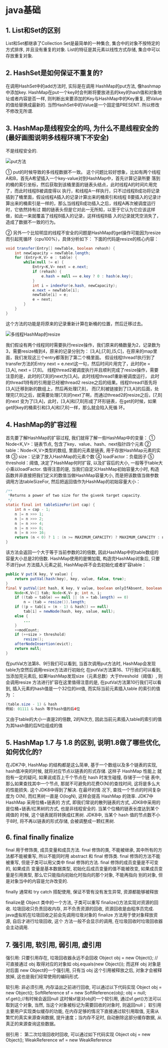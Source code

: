 # java基础
## 1. List和Set的区别

List和Set都继承了Collection
Set是最简单的一种集合, 集合中的对象不按特定的方式排序, 并且没有重复的对象.
List的特征是其元素以线性方式存储, 集合中可以存放重复对象.

## 2. HashSet是如何保证不重复的?

在调用HashSet中的add方法时, 实际是在调用 HashMap的put方法, 像hashmap中添加key.
HashMap在put一个key时会判断将要放进去的key的hash值和对象地址或者内容是否一样,
则判断出来要添加的Key与HashMap中的Key重复, 把Value的值给替换成最新的.
当然HashSet中的Value是一个固定值PRESENT. 所以修改不修改无所谓.

## 3. HashMap是线程安全的吗, 为什么不是线程安全的(最好画图说明多线程环境下不安全)

不是线程安全的.

![put方法](put.png)

① put的时候导致的多线程数据不一致。
这个问题比较好想象，比如有两个线程A和B，首先A希望插入一个key-value对到HashMap中，首先计算记录所要
落到的桶的索引坐标，然后获取到该桶里面的链表头结点，此时线程A的时间片用完了，而此时线程B被调度得以
执行，和线程A一样执行，只不过线程B成功将记录插到了桶里面，假设线程A插入的记录计算出来的桶索引和线程
B要插入的记录计算出来的桶索引是一样的，那么当线程B成功插入之后，线程A再次被调度运行时，它依然持有过
期的链表头但是它对此一无所知，以至于它认为它应该这样做，如此一来就覆盖了线程B插入的记录，这样线程B插
入的记录就凭空消失了，造成了数据不一致的行为。

② 另外一个比较明显的线程不安全的问题是HashMap的get操作可能因为resize而引起死循环（cpu100%），具体分析如下：
下面的代码是resize的核心内容：

```java
void transfer(Entry[] newTable, boolean rehash) {
    int newCapacity = newTable.length;
    for (Entry<K,V> e : table) {
        while(null != e) {
            Entry<K,V> next = e.next;
            if (rehash) {
                e.hash = null == e.key ? 0 : hash(e.key);
            }
            int i = indexFor(e.hash, newCapacity);
            e.next = newTable[i];
            newTable[i] = e;
            e = next;
        }
    }
}
```
这个方法的功能是将原来的记录重新计算在新桶的位置，然后迁移过去。

![多线程HashMap的resize](resize.png)

我们假设有两个线程同时需要执行resize操作，我们原来的桶数量为2，记录数为3，需要resize桶到4，原来的记录分别为：
[3,A],[7,B],[5,C]，在原来的map里面，我们发现这三个entry都落到了第二个桶里面。
假设线程thread1执行到了transfer方法的Entry next = e.next这一句，然后时间片用完了，此时的e = [3,A], next = [7,B]。
线程thread2被调度执行并且顺利完成了resize操作，需要注意的是，此时的[7,B]的next为[3,A]。此时线程thread1重新被调度运行，
此时的thread1持有的引用是已经被thread2 resize之后的结果。线程thread1首先将[3,A]迁移到新的数组上，然后再处理[7,B]，
而[7,B]被链接到了[3,A]的后面，处理完[7,B]之后，就需要处理[7,B]的next了啊，而通过thread2的resize之后，[7,B]的next
变为了[3,A]，此时，[3,A]和[7,B]形成了环形链表，在get的时候，如果get的key的桶索引和[3,A]和[7,B]一样，那么就会陷入死循
环。

## 4. HashMap的扩容过程

首先要了解HashMap的扩容过程, 我们就得了解一些HashMap中的变量：
① Node<K,V>：链表节点, 包含了key、value、hash、next指针四个元素
② table：Node<K,V>类型的数组, 里面的元素是链表, 用于存放HashMap元素的实体
③ size：记录了放入HashMap的元素个数
④ loadFactor：负载因子
⑤ threshold：阈值, 决定了HashMap何时扩容, 以及扩容后的大小, 一般等于table大小乘以loadFactor.
值得注意的是, 当我们自定义HashMap初始容量大小时, 构造函数并非直接把我们定义的数值当做HashMap容量大小,
而是把该数值当做参数调用方法tableSizeFor, 然后把返回值作为HashMap的初始容量大小：
```java
/**
 *Returns a power of two size for the givenk target capacity.
 */
static final int tableSizeFor(int cap) {
    int n = cap - 1;
    n |= n >>> 1;
    n |= n >>> 2;
    n |= n >>> 4;
    n |= n >>> 8;
    n |= n >>> 16;
    return (n < 0) ? 1 : (n >= MAXIMUM_CAPACITY) ? MAXIMUM_CAPACITY : n + 1;
}
```
该方法会返回一个大于等于当前参数的2的倍数, 因此HashMap中的table数组的容量大小总是2的倍数.
HashMap使用的是懒加载, 构造完HashMap对象后, 只要不进行put 方法插入元素之前, HashMap并不会去初始化或者扩容table：
```java
public V put(K key, V value) {
    return putVal(hash(key), key, value, false, true);
}
final V putVal(int hash, K key, V value, boolean onlyIfAbsent, boolean evict) {
    Node<K,V>[] tab; Node<K,V> p; int n, i;
    if ((tab = table) == null || (n = tab.length) == 0)
        n = (tab = resize()).length;
    if ((p = tab[i = (n - 1) & hash]) == null)
        tab[i] = newNode(hash, key, value, null);
    else {
        ...
    }
    ++modCount;
    if (++size > threshold)
        resize();
    afterNodeInsertion(evict);
    return null;
}
```
在putVal方法第8、9行我们可以看到, 当首次调用put方法时, HashMap会发现table为空然后调用resize方法进行初始化
在putVal方法第16、17行我们可以看到, 当添加完元素后, 如果HashMap发现size（元素总数）大于threshold（阈值）, 则会调用resize
方法进行扩容在这里值得注意的是, 在putVal方法第10行我们可以看到, 插入元素的hash值是一个32位的int值, 而实际当前元素插入table
的索引的值为 ：
```java
(table.size - 1) & hash
例如: 01111 & hash 等于hash值的后4位
```
又由于table的大小一直是2的倍数, 2的N次方, 因此当前元素插入table的索引的值为其hash值的后N位组成的值

## 5. HashMap 1.7 与 1.8 的区别, 说明1.8做了哪些优化, 如何优化的?

在JDK7中, HashMap 的结构都是这么简单, 基于一个数组以及多个链表的实现,
hash值冲突的时候, 就将对应节点以链表的形式存储. 这样子 HashMap 性能上
就抱有一定的疑问, 如果说成百上千个节点在 hash 时发生碰撞, 存储于一个链
表中, 那么如果查找其中一个节点, 那就不可避免的花费O(N)的查找时间, 这将是多么大的性能损失. 这个JDK8中得到了解决. 在最坏的情
况下, 查找一个节点的时间复杂度为 O(N), 而红黑树一直是 O(logN), 这样会提高 HashMap 的效率. JDK7中 HashMap 采用位桶+链表的
方式, 即我们常说的散列链表的方式, JDK8中采用的是位桶+链表/红黑树的方式, 也是非线程安全的. 当某个位桶的链表长度达到某个阈值的
时候, 这个链表就将转换成红黑树.
JDK8中, 当某个 hash 值的节点数不小于8时, 将不再以链表的形式存储, 会被调整成一颗红黑树.

## 6. final finally finalize

final 用于修饰类, 成员变量和成员方法. final 修饰的类, 不能被继承, 其中所有的方法都不能被重写, 所以不能同时用 abstract 和 
final 修饰类. final 修饰的方法不能被重写, 但是子类可以用父类中 final 修饰的方法. final 修饰的成员变量是不可变的, 如果成员
变量是基本数据类型, 初始化后成员变量的值不能被改变, 如果成员变量是引用类型, 那么它只能指向初始化时指向的那个对象, 不能再指向
别的对象, 但是对象当中的内容是允许改变的.

finally 通常和 try catch 搭配使用, 保证不管有没有发生异常, 资源都能够被释放

finalize是 Object 类中的一个方法, 子类可以重写 finalize()方法实现对资源的回收. 垃圾回收只负责回收内存, 并不负责资源的回收, 
资源回收是由程序员完成. java虚拟机在垃圾回收之前会先调用垃圾对象的 finalize 方法用于使对象释放资源, 自后才进行垃圾回收, 这个
方法一般不会显示的调用, 在垃圾回收时垃圾回收器会主动调用.

## 7. 强引用, 软引用, 弱引用, 虚引用

强引用: 只要引用存在, 垃圾回收器永远不会回收
Object obj = new Object(); // 可直接通过 obj 取得对应的对象如 obj.equals(new Object());
而这样 obj 对象是对后面 new Object的一个强引用, 只有当 obj 这个引用被释放之后, 对象才会被释放掉, 这也是我们经常使用的编码形式.

软引用: 非必须引用, 内存溢出之前进行回收, 可以通过以下代码实现
Object obj = new Object();
SoftReference<Object> sf = new SoftReference<Object>(obj);
obj = null;
sf.get();//有时候会返回null
这时候sf是对obj的一个软引用, 通过sf.get()方法可以取到这个对象, 当然, 当这个对象被标记为需要回收的对象时, 则返回null；
软引用主要用户实现类似缓存的功能, 在内存足够的情况下直接通过软引用取值, 无需从繁忙的真实来源查询数据, 提升速度；当内存不足时, 
自动删除这部分缓存数据, 从真正的来源查询这些数据。

弱引用：
第二次垃圾回收时回收, 可以通过如下代码实现
Object obj = new Object();
WeakReference<Object> wf = new WeakReference<Object>(obj);
obj = null;
wf.get();//有时候会返回null
wf.isEnQueued();//返回是否被垃圾回收器标记为即将回收的垃圾
弱引用是在第二次垃圾回收时回收, 短时间内通过弱引用取对应的数据, 可以取到, 当执行过第二次垃圾回收时, 将返回null。
弱引用主要用于监控对象是否已经被垃圾回收器标记为即将回收的垃圾, 可以通过弱引用的isEnQueued方法返回对象是否被垃圾回收器标记。

虚引用：
垃圾回收时回收, 无法通过引用取到对象值, 可以通过如下代码实现
```java
Object obj = new Object();
PhantomReference<Object> pf = new PhantomReference<Object>(obj);
obj=null;
pf.get();//永远返回null
pf.isEnQueued();//返回是否从内存中已经删除
```
虚引用是每次垃圾回收的时候都会被回收, 通过虚引用的get方法永远获取到的数据为null, 因此也被成为幽灵引用。
虚引用主要用于检测对象是否已经从内存中删除。

## 8. java反射



## 9. Arrays.sort的实现原理和Collection实现原理

Arrays.sort
数组长度 N < 47 时, 使用插入排序算法
数组长度 47 < N < 286 时, 使用双轴快速排序算法
数组长度 N >= 286 时,连续性好用归并排序, 连续性不好用双轴快速排序算法




Collections.sort
先判断useLegacyMergeSort是否为true, 如果为true就会使用传统归并排序, 如果不为true就会使用叫Timsort算法
Timsort的核心过程
Timsort算法为了减少对升序部分的回溯和对降序部分的性能倒退, 将输入按其升序和降序特点进行了分区。排序的输入的单位不是一个个单独的数字，
而是一个个的块-分区。其中每一个分区叫一个run。针对这些 run 序列，每次拿一个 run 出来按规则进行合并。每次合并会将两个 run合并成一个
run。合并的结果保存到栈中。合并直到消耗掉所有的 run，这时将栈上剩余的 run合并到只剩一个 run 为止。这时这个仅剩的 run 便是排好序的结果。
综上述过程，Timsort算法的过程包括
（0）如何数组长度小于某个值, 直接用二分插入排序算法.
（1）找到各个run, 并入栈.
（2）按规则合并run.



## 10. LinkedHashMap的应用



## 11. cloneable接口实现原理



## 12. 异常分类以及处理机制



## 13. wait和sleep的区别

#### sleep()
sleep()使当前线程进入停滞状态（阻塞当前线程）, 让出CUP的使用、目的是不让当前线程独自霸占该进程所获的CPU资源,
以留一定时间给其他线程执行的机会;
sleep()是Thread类的Static(静态)的方法；因此他不能改变对象的锁状态, 所以当在一个Synchronized块中调用Sleep()方法时,
线程虽然休眠了, 但是对象的锁并木有被释放, 其他线程无法访问这个对象（即使睡着也持有对象锁）。
在sleep()休眠时间期满后, 该线程不一定会立即执行, 这是因为其它线程可能正在运行而且没有被调度为放弃执行, 除非此线程
具有更高的优先级。
#### wait()
wait()方法是Object类里的方法；当一个线程执行到wait()方法时，它就进入到一个和该对象相关的等待池中，同时失去（释放）
了对象的机锁（暂时失去机锁，wait(long timeout)超时时间到后还需要返还对象锁）；其他线程可以访问；
wait()使用notify或者notifyAlll或者指定睡眠时间来唤醒当前等待机锁k池中的线程。
wiat()必须放在synchronized block中，否则会在program runtime时扔出"java.lang.IllegalMonitorStateException"异常。

所以sleep()和wait()方法的最大区别是：
　　　　sleep()睡眠时，保持对象锁，仍然占有该锁；
　　　　而wait()睡眠时，释放对象锁。

## 14. 数组在内存中如何分配

Java中数组存储两类事物: 基本数据类型或者引用(对象指针).
当一个对象通过new 创建, 那么将在堆内存中分配一段空间, 并返回其引用(指针).
对于数组也是同样的方式.
Java中的数组,也是对象(继承Object),因此数组所在的区域和对象是一样的.

```java
class A {
    int x;
    int y;
}
public void m1() {
    int i = 0;
    m2();
}
public void m2() {
    A a = new A();
}
```

上面的代码片段中,让我们执行 m1()方法看看发生了什么:
    ① 当 m1 被调用时,一个新的栈帧(Frame-1)被压入JVM栈中,当然,相关的局部变量也在 Frame-1中创建, 比如 i;
    ② 然后 m1调用m2,,又有一个新的栈帧(Frame-2)被压入到JVM栈中;
    ③ m2方法在堆内存中创建了A类的一个对象,此对象的引用保存在 Frame-2的局部变量 a 中. 此时,堆内存和栈内存
    看起来如下所示:
    ![内存图示](stack.png)

# java并发
## 1. synchronized的实现原理以及锁优化
synchronized关键字是最基本的互斥同步手段, 经过编译后, 会在同步块前后分别形成monitorenter 和 monitorexit两个字节码指令, 这两个字节码都需要一个reference类型参数来指明要锁定和解锁的对象, 如果java程序中明确指明了对象参数, 那就是这个对象的reference, 如果没有明确指定, 那就根据synchronized修饰的是实例方法还是类方法, 去取对应的对象实例或class对象来作为锁对象.
在执行monitorenter指令时, 首先要尝试获取对象的锁. 如果这个对象没被锁定, 或者当前线程已经拥有了对象的锁, 把锁的计数器加1, 相应的, 在执行monitorexit指令时会将锁计数器减1, 当计数器为0 时, 锁就被释放. 如果获取对象锁失败, 那当前线程就要阻塞等待, 直到对象锁被另一个线程释放为止.
### 锁优化
适应性自旋 Adaptive Spinning:
线程挂起和恢复都需要转入内核态中完成, 性能消耗大, 对于那些锁定状态持续时间很短的共享数据, 不值得. 我们可以让请求锁的线程"稍等一下", 但不放弃处理器的执行时间, 看看持有锁的线程是否很快就会释放锁. 为了让线程等待, 只需让线程执行一个忙循环(自旋), 这就是所谓的自旋锁.
但自旋要有限度, 默认自旋10次, 可以通过-XX:PreBlockSpin更改, 而自适应的自旋锁意味着自旋的时间不再固定, 而是由前一次在同一个锁上的自旋时间和锁的拥有者的状态决定
锁消除 Lock Elimination
锁粗化 Lock Coarsening
轻量级锁 Lightweight Locking
偏向锁 Biased Locking

## 2. volatile的实现原理是



## 3. java信号灯



## 4. synchronized在静态方法和普通方法的区别



## 5. 怎么实现所有线程在等待某个时间的发生才会去执行?



## 6. CAS? CAS有什么缺陷? 如何解决?

Compare and Swap. 比较并交换
CAS存在一个逻辑漏洞: 如果一个变量V初次读取的时候是A值, 并且在准备赋值的时候检查到它仍然为A值, 那我们就能说它的值
没有被其他线程改变过了吗? 如果在这段期间它的值曾经被改成了B, 后来又被改回A, 那CAS操作就会误认为它从来没有被改变过.
这个漏洞被称为CAS操作的"ABA"的问题.
java.util.concurrent包为了解决这个问题, 提供了一个带有标记的原子引用类 "AtomicStampedReference", 它可以通过控制
变量值的版本来保证CAS的正确性. 或者使用 传统的互斥同步.

## 7. synchronized和lock有什么区别?



## 8. HashTable是怎么加锁的?



## 9. HashMap的并发问题?



## 10. ConcurrentHashMap介绍? 1.8中为什么要用红黑树?

红黑树:
降低查找同hash值的对象时的时间复杂度, 链表 => 链表/红黑树.
O(N) -> O(lgN)

## 11. AQS



## 12. 如何检测死锁? 怎么预防死锁?



## 13. java内存模型



## 14. 如何保证多线程下i++结果正确



## 15. 线程池的种类, 区别和使用场景



## 16. 分析线程池的实现原理和线程的调度过程?



## 17. 线程池如何调优, 最大数目如何确认?
创建线程及后续的销毁过程的代价是非常昂贵的, 因为jvm和操作系统都需要分配资源.
如果手动创建线程, 如果不进行适当管理, 很可能引发灾难性后果.每个线程都需要一定的栈内存空间. 在最近
的64位jvm中, 默认的栈大小是1024KB, 持续的创建线程会占用大量的线程栈空间, 每个线程代码执行过程中创
建对象, 还可能在堆上创建对象, 这样的情况恶化下去, 将会超出堆内存, 并产生大量的垃圾回收操作, 最终引
发 内存溢出(OutOfMemoryErrors)线程栈大小引发的内存问题, 可以通过-Xss开关来调整栈大小, 缩小线程栈
大小后, 可以减少每个线程的开销, 但是可能会引发栈溢出(StackOverFlowErrors). 对于一般的应用程序而
言, 默认的1024KB过于富裕, 调小为256KB或者512KB可能更为合适. java允许的最小值是160KB. 为了避免持
续创建新线程, 可以通过使用简单的线程池来限定线程池的上限. 线程池会管理所有的线程, 如果线程数还没有
达到上限, 线程池会创建线程到上限, 且尽可能复用空闲的线程.

### 设置最大线程数
对于给定硬件上的给定负载，最大线程数设置为多少最好呢？这个问题回答起来并不简单：它取决于负载特
性以及底层硬件。特别是，最优线程数还与每个任务阻塞的频率有关。

假设JVM有4个CPU可用，很明显最大线程数至少要设置为4。的确，除了处理这些任务，JVM还有些线程要做
其他的事，但是它们几乎从来不会占用一个完整的CPU，至于这个数值是否要大于4，则需要进行大量充分的测试。

有以下两点需要注意：

一旦服务器成为瓶颈，向服务器增加负载时非常有害的；

对于CPU密集型或IO密集型的机器增加线程数实际会降低整体的吞吐量；

### 设置最小线程数
一旦确定了线程池的最大线程数，就该确定所需的最小线程数了。大部分情况下，开发者会直截了当的将他们
设置成同一个值。

将最小线程数设置为其他某个值（比如1），出发点是为了防止系统创建太多线程，以节省系统资源。指定一个最
小线程数的负面影响相当小。如果第一次就有很多任务要执行，会有负面影响：这是线程池需要创建一个新线程。
创建线程对性能不利，这也是为什么起初需要线程池的原因。

一般而言，对于线程数为最小值的线程池，一个新线程一旦创建出来，至少应该保留几分钟，以处理任何负载飙升。
空闲时间应该以分钟计，而且至少在10分钟到30分钟之间，这样可以防止频繁创建线程。

### 线程池任务大小
等待线程池来执行的任务会被保存到某个队列或列表中；当池中有线程可以执行任务时，就从队列中拉出一个。这
会导致不均衡：队列中任务的数量可能变得非常大。如果队列太大，其中的任务就必须等待很长时间，直到前面的
任务执行完毕。

对于任务队列，线程池通常会限制其大小。但是这个值应该如何调优，并没有一个通用的规则。若要确定哪个值能
带来我们需要的性能，测量我们的真实应用是唯一的途径。不管是哪种情况，如果达到了队列限制，再添加任务就
会失败。ThreadPoolExecutor有一个rejectedExecution方法，用于处理这种情况，默认会抛出RejectedExecutionExecption。
应用服务器会向用户返回某个错误：或者是HTTP状态码500，或者是Web服务器捕获异常错误，并向用户给出合理的解释
消息—其中后者是最理想的。

### 设置ThreadPoolExecutor的大小
线程池的一般行为是这样的：创建时准备最小数目的线程，如果来了一个任务，而此时所有的线程都在忙碌，则启动
一个新线程（一直到达到最大线程数），任务就会立即执行。否则，任务被加入到等待队列，如果队列中已经无法加
入新任务，则拒接之。

根据所选任务队列的类型，ThreadPoolExecutor会决定何时会启动一个新线程。有以下三种可能：

#### SynchronousQueue
如果ThreadPoolExecutor搭配的是SynchronousQueue，则线程池的行为和我们预期的一样，它会考虑线程数：如果所
有的线程都在忙碌，而且池中的线程数尚未达到最大，则会为新任务启动一个新线程。然而这个队列没办法保存等待
的任务：如果来了一个任务，创建的线程数已经达到最大值，而且所有的线程都在忙碌，则新的任务都会被拒绝，所
以如果是管理少量的任务，这是个不错的选择，对于其他的情况就不适合了。

#### 无界队列
如果ThreadPoolExecutor搭配的是无界队列，如LinkedBlockingQueue，则不会拒绝任何任务（因为队列大小没有限制）。
这种情况下，ThreadPoolExecutor最多仅会按照最小线程数创建线程，也就是说最大线程池大小被忽略了。如果最大线
程数和最小线程数相同，则这种选择和配置了固定线程数的传统线程池运行机制最为接近。

#### 有界队列
搭配了有界队列，如ArrayBlockingQueue的ThreadPoolExecutor会采用一个非常负责的算法。比如假定线程池的最小线
程数为4，最大为8所用的ArrayBlockingQueue最大为10。随着任务到达并被放到队列中，线程池中最多运行4个线程
（即最小线程数）。即使队列完全填满，也就是说有10个处于等待状态的任务，ThreadPoolExecutor也只会利用4个线程。

如果队列已满，而又有新任务进来，此时才会启动一个新线程，这里不会因为队列已满而拒接该任务，相反会启动一个
新线程。新线程会运行队列中的第一个任务，为新来的任务腾出空间。

这个算法背后的理念是：该池大部分时间仅使用核心线程（4个），即使有适量的任务在队列中等待运行。这时线程池
就可以用作节流阀。如果挤压的请求变得非常多，这时该池就会尝试运行更多的线程来清理；这时第二个节流阀—最大
线程数就起作用了。

## 18. ThreadLocal原理, 用的时候需要注意什么?
每一个线程的Thread对象都有一个ThreadLocalMap对象, 这个对象存储了一组以ThreadLocal.ThreadLocalHashCode为键, 以
本地线程变量为值的 K-V 值对, ThreadLocal对象就是当前线程的 ThreadLocalMap的访问入口, 每一个ThreadLocal对象都包含
一个独一无二的threadLocalHashCode值, 使用这个值就可以在线程 K-V 值中找回对应的本地线程变量.

为什么使用弱引用
从表面上看内存泄漏的根源在于使用了弱引用。网上的文章大多着重分析ThreadLocal使用了弱引用会导致内存泄漏，但是另一个问题也同样值得思考：为什么使用弱引用而不是强引用？

我们先来看看官方文档的说法：

To help deal with very large and long-lived usages, the hash table entries use WeakReferences for keys.
为了应对非常大和长时间的用途，哈希表使用弱引用的 key。

下面我们分两种情况讨论：

key 使用强引用：引用的ThreadLocal的对象被回收了，但是ThreadLocalMap还持有ThreadLocal的强引用，如果没有手动删除，ThreadLocal不会被回收，导致Entry内存泄漏。
key 使用弱引用：引用的ThreadLocal的对象被回收了，由于ThreadLocalMap持有ThreadLocal的弱引用，即使没有手动删除，ThreadLocal也会被回收。value在下一次ThreadLocalMap调用set,get，remove的时候会被清除。
比较两种情况，我们可以发现：由于ThreadLocalMap的生命周期跟Thread一样长，如果都没有手动删除对应key，都会导致内存泄漏，但是使用弱引用可以多一层保障：弱引用ThreadLocal不会内存泄漏，对应的value在下一次ThreadLocalMap调用set,get,remove的时候会被清除。

因此，ThreadLocal内存泄漏的根源是：由于ThreadLocalMap的生命周期跟Thread一样长，如果没有手动删除对应key就会导致内存泄漏，而不是因为弱引用。

### 注意事项:
① 初始化时, 使用initValue方法.
② 每一个线程都只是使用ThreadLocal标注变量的副本进行计算, 每一个线程的ThreadLocal变量值都是独立的, 不被其他线程影响.

## 19. CountDownLatch和CyclicBarrier的用法, 以及相互之间的差别?




## 20. LockSupport工具



## 21. Condition接口及其实现原理



## 22. Fork/Join框架的理解



## 23. 分段锁的原理, 锁力度减小的思考




## 24. 八种阻塞队列以及各个阻塞队列的特性
#### ArrayBlockingQueue: 一个由数组结构组成的有界阻塞队列
用数组实现的有界阻塞队列。此队列按照先进先出（FIFO）的原则对元素进行排序。默认情况下不保证访问者公平的访问队列，
所谓公平访问队列是指阻塞的所有生产者线程或消费者线程，当队列可用时，可以按照阻塞的先后顺序访问队列，即先阻塞的
生产者线程，可以先往队列里插入元素，先阻塞的消费者线程，可以先从队列里获取元素。通常情况下为了保证公平性会降低
吞吐量。我们可以使用以下代码创建一个公平的阻塞队列：
ArrayBlockingQueue fairQueue = new  ArrayBlockingQueue(1000,true);

#### LinkedBlockingQueue: 一个由链表结构组成的有界阻塞队列。
基于链表的阻塞队列，同ArrayListBlockingQueue类似，此队列按照先进先出（FIFO）的原则对元素进行排序，其内部也
维持着一个数据缓冲队列（该队列由一个链表构成），当生产者往队列中放入一个数据时，队列会从生产者手中获取数据，
并缓存在队列内部，而生产者立即返回；只有当队列缓冲区达到最大值缓存容量时（LinkedBlockingQueue可以通过构造函
数指定该值），才会阻塞生产者队列，直到消费者从队列中消费掉一份数据，生产者线程会被唤醒，反之对于消费者这端的
处理也基于同样的原理。而LinkedBlockingQueue之所以能够高效的处理并发数据，还因为其对于生产者端和消费者端分别
采用了独立的锁来控制数据同步，这也意味着在高并发的情况下生产者和消费者可以并行地操作队列中的数据，以此来提高
整个队列的并发性能。 
作为开发者，我们需要注意的是，如果构造一个LinkedBlockingQueue对象，而没有指定其容量大小，LinkedBlockingQueue
会默认一个类似无限大小的容量（Integer.MAX_VALUE），这样的话，如果生产者的速度一旦大于消费者的速度，也许还没有
等到队列满阻塞产生，系统内存就有可能已被消耗殆尽了。 
ArrayBlockingQueue和LinkedBlockingQueue是两个最普通也是最常用的阻塞队列，一般情况下，在处理多线程间的生产者
消费者问题，使用这两个类足以。

#### PriorityBlockingQueue: 一个支持优先级排序的无界阻塞队列。
是一个支持优先级的无界队列。默认情况下元素采取自然顺序升序排列。可以自定义实现compareTo()方法来指定元素进行排
序规则，或者初始化PriorityBlockingQueue时，指定构造参数Comparator来对元素进行排序。需要注意的是不能保证同
优先级元素的顺序。

#### DelayQueue: 一个使用优先级队列实现的无界阻塞队列。
是一个支持延时获取元素的无界阻塞队列。队列使用PriorityQueue来实现。队列中的元素必须实现Delayed接口，在创建元
素时可以指定多久才能从队列中获取当前元素。只有在延迟期满时才能从队列中提取元素。我们可以将DelayQueue运用在以
下应用场景：

① 缓存系统的设计：可以用DelayQueue保存缓存元素的有效期，使用一个线程循环查询DelayQueue，一旦能从DelayQueue
中获取元素时，表示缓存有效期到了。
② 定时任务调度：使用DelayQueue保存当天将会执行的任务和执行时间，一旦从DelayQueue中获取到任务就开始执行，比如
TimerQueue就是使用DelayQueue实现的。

#### SynchronousQueue: 一个不存储元素的阻塞队列。
是一个不存储元素的阻塞队列。每一个put操作必须等待一个take操作，否则不能继续添加元素。SynchronousQueue可以看成
是一个传球手，负责把生产者线程处理的数据直接传递给消费者线程。队列本身并不存储任何元素，非常适合于传递性场景,比
如在一个线程中使用的数据，传递给另外一个线程使用，SynchronousQueue的吞吐量高于LinkedBlockingQueue 和 
ArrayBlockingQueue。

#### LinkedTransferQueue: 一个由链表结构组成的无界阻塞队列。
是一个由链表结构组成的无界阻塞TransferQueue队列。相对于其他阻塞队列，LinkedTransferQueue多了tryTransfer和transfer
方法。 
transfer方法。如果当前有消费者正在等待接收元素（消费者使用take()方法或带时间限制的poll()方法时），transfer方法可以
把生产者传入的元素立刻transfer（传输）给消费者。如果没有消费者在等待接收元素，transfer方法会将元素存放在队列的tail
节点，并等到该元素被消费者消费了才返回。transfer方法的关键代码如下：
① Node pred = tryAppend(s, haveData);
② return awaitMatch(s, pred, e, (how == TIMED), nanos);
第一行代码是试图把存放当前元素的s节点作为tail节点。第二行代码是让CPU自旋等待消费者消费元素。因为自旋会消耗CPU，所以
自旋一定的次数后使用Thread.yield()方法来暂停当前正在执行的线程，并执行其他线程。

tryTransfer方法。则是用来试探下生产者传入的元素是否能直接传给消费者。如果没有消费者等待接收元素，则返回false。
和transfer方法的区别是tryTransfer方法无论消费者是否接收，方法立即返回。而transfer方法是必须等到消费者消费了才返回。

对于带有时间限制的tryTransfer(E e, long timeout, TimeUnit unit)方法，则是试图把生产者传入的元素直接传给消费者，
但是如果没有消费者消费该元素则等待指定的时间再返回，如果超时还没消费元素，则返回false，如果在超时时间内消费了元素，
则返回true。

#### LinkedBlockingDeque: 一个由链表结构组成的双向阻塞队列。
是一个由链表结构组成的双向阻塞队列。所谓双向队列指的你可以从队列的两端插入和移出元素。双端队列因为多了一个操作队列的入口，
在多线程同时入队时，也就减少了一半的竞争。相比其他的阻塞队列，LinkedBlockingDeque多了addFirst，addLast，offerFirst，
offerLast，peekFirst，peekLast等方法，以First单词结尾的方法，表示插入，获取（peek）或移除双端队列的第一个元素。
以Last单词结尾的方法，表示插入，获取或移除双端队列的最后一个元素。另外插入方法add等同于addLast，移除方法remove等效
于removeFirst。但是take方法却等同于takeFirst，不知道是不是Jdk的bug，使用时还是用带有First和Last后缀的方法更清楚。
在初始化LinkedBlockingDeque时可以设置容量防止其过渡膨胀。另外双向阻塞队列可以运用在“工作窃取”模式中。

# Spring
## 1. BeanFactory 和 FactoryBean?
#### Bean: Java类实例
每一个Bean对应Spring容器里的一个Java实例. 
定义Bean时通常需要指定两个属性。
① Id：确定该Bean的唯一标识符，容器对Bean管理、访问、以及该Bean的依赖关系，都通过该属性完成。Bean的id属性在Spring
容器中是唯一的。
② Class：指定该Bean的具体实现类。注意这里不能使接口。通常情况下，Spring会直接使用new关键字创建该Bean的实例，因此，
这里必须提供Bean实现类的类名。

#### BeanFactory: 
BeanFactory是Spring IOC最基本的容器，负责生产和管理bean，它为其他具体的IOC容器实现提供了最基本的规范，例如
DefaultListableBeanFactory, XmlBeanFactory, ApplicationContext 等具体的容器都是实现了BeanFactory，
再在其基础之上附加了其他的功能。
下面可以看看BeanFactory提供的基本功能：
```java
public interface BeanFactory {
    String FACTORY_BEAN_PREFIX = "&";
    Object getBean(String name) throws BeansException;
    <T> T getBean(String name, Class<T> requiredType) throws BeansException;
    <T> T getBean(Class<T> requiredType) throws BeansException;
    Object getBean(String name, Object... args) throws BeansException;
    boolean containsBean(String name);
    boolean isSingleton(String name) throws NoSuchBeanDefinitionException;
    boolean isPrototype(String name) throws NoSuchBeanDefinitionException;
    boolean isTypeMatch(String name, Class<?> targetType) throws NoSuchBeanDefinitionException;
    Class<?> getType(String name) throws NoSuchBeanDefinitionException;
    String[] getAliases(String name);
}
```
#### FactoryBean:
FactoryBean是一个接口，当在IOC容器中的Bean实现了FactoryBean接口后，通过getBean(String BeanName)获取到的Bean
对象并不是FactoryBean的实现类对象，而是这个实现类中的getObject()方法返回的对象。要想获取FactoryBean的实现类，
就要getBean(&BeanName)，在BeanName之前加上&。
```java
public interface FactoryBean<T> {
    T getObject() throws Exception;
    Class<?> getObjectType();
    boolean isSingleton();
}
```

#### 区别
通过以上源码和示例来看，基本上能印证以下结论，也就是二者的区别。
① BeanFactory是个Factory，也就是 IOC 容器或对象工厂，所有的Bean都是由BeanFactory( 也就是 IOC 容器 ) 来进行管理。
② FactoryBean是一个能生产或者修饰生成对象的工厂Bean(本质上也是一个bean)，可以在BeanFactory（IOC容器）中被管理，所以
它并不是一个简单的Bean。当使用容器中factory bean的时候，该容器不会返回factory bean本身，而是返回其生成的对象。要
想获取FactoryBean的实现类本身，得在getBean(String BeanName)中的BeanName之前加上&,写成getBean(String &BeanName)。

## 2. Spring IOC 的理解, 其初始化过程?
IOC即依赖控制反转, 利用java反射机制, 将实例的初始化交给spring, 由spring来控制管理实例. 
默认实现是单例模式. 

问: 为什么不使用工厂模式?
答: 如果需求发生变化, 工厂模式需要更改factory类的方法, 而ioc只需要更改类属性, 并且由于ioc利用了java反射机制, 对象
是动态生成的, 我们可以热插拔对象...???

控制反转 IoC(Inversion of Control) 是面对对象编程中的一种设计原则, 用来降低计算机代码之间的耦合度. 又被称作依赖注入
DI(Dependency Injection)

IoC需要实现两个技术:
对象的创建
对象的绑定

BeanFactory
默认采用延迟初始化策略.
① BeanDefinition实现了bean的定义, 且完成了对依赖的定义
② BeanDefinitionRegistry 将定义好的bean，注册到容器中（此时会生成一个注册码）
③ BeanFactory 是一个bean工厂类，从中可以取到任意定义过的bean最重要的部分就是BeanDefinition,它完成了Bean的生成过程。
一般情况下我们都是通过配置文件（xml,properties）的方式对bean进行配置，每种文件都需要实现BeanDefinitionReader,因此是
reader本身现了配置文字 到bean对象的转换过程。当然我们自己也可以实现任意格式的配置文件，只需要自己来实现reader即可。Bean
的生成大致可以分为两个阶段：容器启动阶段和bean实例化阶段
![bean初始化过程](bean.png)
容器启动阶段:
① 加载配置文件(通常是xml文件)
② 通过reader生成BeanDefinition
③ beanDefinition注册到beanDefinitionRegistry


## 3. BeanFactory 和 ApplicationContext?
简单来说ApplicationContext是BeanFactory的拓展.
ApplicationContext 容器建立BeanFactory之上，拥有BeanFactory的所有功能，但在实现上会有所差别。我认为差别主要体现在两个方面：
① bean的生成方式；
② 扩展了BeanFactory的功能，提供了更多企业级功能的支持。
## 4. Spring Bean 的生命周期, 如何被管理的?
对于普通的 java 对象, 当 new 的时候创建对象, 当它没有任何引用的时候被垃圾回收机制回收. 而由 Spring IOC 容器托管的对象, 他们的生命周期完全有容器控制. Spring 中每个 Bean 的生命周期如下:
![bean 的生命周期](bean.jpg)
### 实例化 Bean
对于 BeanFactory 容器, 当客户端请求一个尚未初始化的 bean 时, 或初始化 bean 的时候需要注入另一个尚未初始化的依赖时, 容器就会调用 createBean进行实例化.
对于 ApplicationContext 容器, 容器启动结束后, 便实例化所有的 bean.
容器通过获取 BeanDefinition 对象中的信息进行实例化. 并且这一步仅仅是简单的实例化, 并未进行依赖注入.
实例化对象被包装在 BeanWrapper 对象中, BeanWrapper 提供了设置对象属性的接口, 从而避免了使用反射机制设置属性.
### 设置对象属性
实例化后的对象被封装在 BeanWrapper 对象中, 并且此时对象仍然是一个原生的状态, 并没有进行依赖注入.
紧接着, Spring 根据 BeanDefinition 中的信息进行依赖注入.
并且通过 BeanWrapper 提供的设置属性的接口完成依赖注入.
### 注入 Aware 接口
紧接着, Spring 会检测该对象是否实现了 xxxAware 接口, 并将相关的 xxxAware 实例注入给 bean.
### BeanPostProcessor
当经过上述的几个步骤后, bean对象已经被正确构造, 但如果你想要对象被使用前再进行一些自定义的处理, 就可以通过 BeanPostProcessor 接口实现.
该接口提供了两个函数:
postProcessBeforeInitialization(Object bean, String beanName)
当前正在初始化的 bean 对象会被传递进来, 我们就可以对这个 bean 做任何处理. 这个函数会先于 InitializationBean 执行, 因此成为前置处理. 所有 Aware 接口的注入就是在这一步完成的.
postProcessAfterInitialization(Object bean, String beanName)
当前正在初始化的 bean 对象会被传递进来, 我们就可以对这个 bean 作任何处理, 这个函数会在 InitializationBean 完成后执行, 因此称为后置处理.
### InitializingBean与 init-method
当 BeanPostProcessor 的前置处理完成后就会进入本阶段
InitializingBean 接口只有一个函数:
afterPropertiesSet()
这一阶段也可以在 bean 正式构造完成前增加我们自定义的逻辑, 但他与前置处理不同, 由于该函数并不会把当前 bean 对象传进来, 因此在这一步没办法处理对象本身, 只能增加一些额外的逻辑. 若要使用它, 我们需要让 bean 实现该接口, 并把要增加的逻辑写在该函数中. 然后 spring 会在前置处理完成后检测当前 bean 是否实现了该接口, 并执行 afterPropertiesSet 函数.
当然 Spring 为了降低对客户代码的侵入性, 给 bean 的配置提供了 init-method 的属性, 该属性指定了在这一阶段需要执行的函数名, Spring 便会在初始化阶段执行我们设置的函数. init-method 本质上仍然使用了 InitializingBean 接口.
### DisposableBean 和 destroy-method
和 init-method 一样, 通过给 destroy-method 指定函数, 就可以在 bean 销毁前执行指定的逻辑.

## 5. Spring Bean 的加载过程是怎样的?
先从表面上可以看到 bean 的加载可大致分为:
从 xml 读取 bean 的信息加载到 spring 容器中, 通过 xml 配置的 id 从 Spring 容器反射得到这个类的实例对象.

获取配置文件资源
对获取的 xml 文件资源进行一定的处理检验
处理包装资源
解析处理包装过后的资源
加载提取 bean 并注册(添加到 beanDefinitionMap 中)

获取 bean, 从 beanDefinitionMap 中获取
## 6. 如果要你实现Spring AOP, 请问怎么实现?
### 代理模式: 为其他对象提供一种代理以控制对这个对象的访问. 比如A对象要做一件事情，在没有代理前，自己来做，在对A代理后，由A的代理类B来做。代理其实是在原实例前后加了一层处理，这也是AOP的初级轮廓。
### 静态代理原理及实践: 
静态代理说白了就是在程序运行前就已经存在代理类的字节码文件，代理类和原始类的关系在运行前就已经确定。
```java
// 接口
public interface IUserDao {
	void save();
	void find();
}
//目标对象
class UserDao implements IUserDao{
	@Override
	public void save() {
		System.out.println("模拟：保存用户！");
	}
	@Override
	public void find() {
		System.out.println("模拟：查询用户");
	}
}
/**
    静态代理
          特点：
	1. 目标对象必须要实现接口
	2. 代理对象，要实现与目标对象一样的接口
 */
class UserDaoProxy implements IUserDao{
	// 代理对象，需要维护一个目标对象
	private IUserDao target = new UserDao();
	@Override
	public void save() {
		System.out.println("代理操作： 开启事务...");
		target.save();   // 执行目标对象的方法
		System.out.println("代理操作：提交事务...");
	}
	@Override
	public void find() {
		target.find();
	}
}
```
静态代理虽然保证了业务类只需关注逻辑本身，代理对象的一个接口只服务于一种类型的对象，如果要代理的方法很多，势必要为每一种方法都进行代理。再者，如果增加一个方法，除了实现类需要实现这个方法外，所有的代理类也要实现此方法。增加了代码的维护成本。那么要如何解决呢?答案是使用动态代理。
### 动态代理原理及实践
动态代理类的源码是在程序运行期间通过JVM反射等机制动态生成，代理类和委托类的关系是运行时才确定的。
```java
import java.lang.reflect.InvocationHandler;
import java.lang.reflect.Method;
import java.lang.reflect.Proxy;
// 接口
public interface IUserDao {
	void save();
	void find();
}
//目标对象
 class UserDao implements IUserDao{
	@Override
	public void save() {
		System.out.println("模拟： 保存用户！");
	}
	@Override
	public void find() {
		System.out.println("查询");
	}
}
/**
 * 动态代理：
 *    代理工厂，给多个目标对象生成代理对象！
 *
 */
class ProxyFactory {
	// 接收一个目标对象
	private Object target;
	public ProxyFactory(Object target) {
		this.target = target;
	}
	// 返回对目标对象(target)代理后的对象(proxy)
	public Object getProxyInstance() {
		Object proxy = Proxy.newProxyInstance(
			target.getClass().getClassLoader(),  // 目标对象使用的类加载器
			target.getClass().getInterfaces(),   // 目标对象实现的所有接口
			new InvocationHandler() {			// 执行代理对象方法时候触发
				@Override
				public Object invoke(Object proxy, Method method, Object[] args)
						throws Throwable {

					// 获取当前执行的方法的方法名
					String methodName = method.getName();
					// 方法返回值
					Object result = null;
					if ("find".equals(methodName)) {
						// 直接调用目标对象方法
						result = method.invoke(target, args);
					} else {
						System.out.println("开启事务...");
						// 执行目标对象方法
						result = method.invoke(target, args);
						System.out.println("提交事务...");
					}
					return result;
				}
			}
		);
		return proxy;
	}
}
```
在运行测试类中创建测试类对象代码中
```java
IUserDao proxy = (IUserDao)new ProxyFactory(target).getProxyInstance();
```
其实是jdk动态生成了一个类去实现接口,隐藏了这个过程:
```java
class $jdkProxy implements IUserDao{}
```
使用jdk生成的动态代理的前提是目标类必须有实现的接口。但这里又引入一个问题,如果某个类没有实现接口,就不能使用jdk动态代理,所以Cglib代理就是解决这个问题的。
Cglib是以动态生成的子类继承目标的方式实现，在运行期动态的在内存中构建一个子类，如下:
```java
public class UserDao{}
//Cglib是以动态生成的子类继承目标的方式实现,程序执行时,隐藏了下面的过程
public class $Cglib_Proxy_class  extends UserDao{}
```
Cglib使用的前提是目标类不能为final修饰。因为final修饰的类不能被继承。
现在，我们可以看看AOP的定义：面向切面编程，核心原理是使用动态代理模式在方法执行前后或出现异常时加入相关逻辑。
通过定义和前面代码我们可以发现3点：

AOP是基于动态代理模式。
AOP是方法级别的（要测试的方法不能为static修饰，因为接口中不能存在静态方法，编译就会报错）。
AOP可以分离业务代码和关注点代码（重复代码），在执行业务代码时，动态的注入关注点代码。切面就是关注点代码形成的类。

前文提到jdk代理和cglib代理两种动态代理，优秀的spring框架把两种方式在底层都集成了进去,我们无需担心自己去实现动态生成代理。那么，spring是如何生成代理对象的？

创建容器对象的时候，根据切入点表达式拦截的类，生成代理对象。
如果目标对象有实现接口，使用jdk代理。如果目标对象没有实现接口，则使用cglib代理。然后从容器获取代理后的对象，在运行期植入"切面"类的方法。

如果目标类没有实现接口，且class为final修饰的，则不能进行spring AOP编程！
## 7. 如果要你实现Spring IOC, 你会注意哪些问题?
## 8. Spring是如何管理事务的, 事务管理机制?
## 9. Spring的不同事务传播行为有哪些, 干什么用的?
## 10. Spring中用到了哪些设计模式?
## 11. Spring MVC 的工作原理?
## 12. Spring 的循环注入的原理?
## 13. Spring AOP 的理解, 各个术语, 他们是怎么相互工作的?
spring aop 即 面向切面编程.
① 通知 (Advice)
通知定义了切面是是什么及何时使用, 描述了切面要完成的工作及何时执行这个动作.
② 连接点 (Joinpoint)
程序执行的某个特定位置
③ 切点 (Pointcut)
在上面说的连接点的基础上，来定义切入点，你的一个类里，有15个方法，那就有几十个连接点了对把，但是你并不想在所有方法附近都使用通知（使用叫织入，以后再说），你只想让其中的几个，在调用这几个方法之前，之后或者抛出异常时干点什么，那么就用切点来定义这几个方法，让切点来筛选连接点，选中那几个你想要的方法。
④ 切面 (Aspect)
切面是通知和切入点的结合。现在发现了吧，没连接点什么事情，连接点就是为了让你好理解切点，搞出来的，明白这个概念就行了。通知说明了干什么和什么时候干（什么时候通过方法名中的before,after，around等就能知道），而切入点说明了在哪干（指定到底是哪个方法），这就是一个完整的切面定义。
⑤ 引入 (introduction)
允许我们向现有的类添加新方法属性, 这不就是把切面（也就是新方法属性：通知定义的）用到目标类中吗
## 14. Spring 如何保证Controller并发的安全?
通常情况下不需要考虑多线程问题, spring mvc中的controller, service, dao对象默认是单例的即 scope是singleton.
如果controller中有多线程公用的变量, 会导致多线程问题, 解决方法有几个:
1、在控制器中不使用实例变量
2、将控制器的作用域从单例改为原型，即在spring配置文件Controller中声明 scope="prototype"，每次都创建新的controller
3、在Controller中使用ThreadLocal变量

# Netty
## 1. BIO, 伪异步IO, NIO和AIO

IO多路复用
select epoll
① epoll支持一个进程打开的socket描述符(fd)不受限制
仅受限于操作系统的最大文件句柄数 => 通常与系统的内存关系比较大 1G内存机器上大约可以打开10万个句柄左右, 8G => 80万句柄左右
② I/O效率不会随着FD数目的增加而线性下降
select/poll每次调用回线性扫描全部的socket集合, 而epoll是根据每个fd上面的callback函数来实现的, 只有活跃的socket才会去主动掉说能callback, 其他idle的socket则不会
③ 使用mmap加速内核与用户空间的消息传递
无论是select, poll 还是epoll都需要内核把FD消息通知给用户空间, 如何避免不必要的内存复制就显得非常重要, epoll是通过内核和用户空间mmap同一块内存来实现的.
④ epoll的API更加简单.
包括创建一个epoll描述符, 添加监听事件, 阻塞等待所监听的事件发生, 关闭epoll描述符.

### BIO Blocking I/O 同步阻塞I/O
网络编程的基本模型是Client/Server模型, 也就是两个进程相互通信, 其中服务端提供位置信息, 客户端通过连接操作向服务端监听的地址发起连接请求, 通过三次握手连接成功后, 双方建立网络套接字进行通信.
采用BIO通信模型的服务端, 通常由一个独立的Acceptor线程负责监听客户端连接, 它接收到客户端连接请求之后为每个客户端创建一个新的线程进行链路处理, 处理完成之后, 通过输出流返回应答给客户端, 线程销毁, 这就是典型的一请求一应答通信模型. 该模型的最大的问题就是缺乏弹性伸缩能力, 当客户端并发访问量增加后, 服务端的线程个数和客户端并发访问数呈1:1的正比关系, 由于线程是java虚拟机非常宝贵的系统资源, 当线程数膨胀之后, 系统的性能将急剧下降, 随着并发访问量的继续增大, 系统会发生线程堆栈溢出, 创建新线程失败等问题, 并最终导致进程宕机或者僵死, 不能对外提供服务.
### 伪异步I/O
采用线程池和任务队列可以实现一种叫做伪异步的I/O通信框架.
当有新的客户端接入时, 将客户端的Socket封装成一个Task投递到后端的线程池中进行处理. JDK的线程池维护一个消息队列和N个活跃线程, 对消息队列中的任务进行处理, 由于线程池可以设置消息队列的大小和最大线程数, 因此, 它的资源占用是可控的, 无论多少个客户端并发访问, 都不会导致资源的耗尽和宕机.
java同步I/O API说明, 当对Socket的输入流进行读取操作的时候, 它会一直阻塞下去, 直到发生如下的三种事件.
① 有数据可读
② 可用数据已经读取完毕
③ 发生空指针或者I/O异常


## 2. Netty的各大组件?
## 3. Netty的线程模型?
## 4. TCP 粘包/拆包的原因及解决方法
## 5. 了解哪几种序列化协议? 包括使用场景和如何去选择
## 6. Netty的零拷贝实现
## 7. Netty的高性能体现在哪些方面?

# 分布式相关
## 1. Dubbo的底层实现原理和机制
## 2. 描述一个服务从发布到被消费的详细过程
## 3. 分布式系统怎么服务治理
## 4. 接口幂等性的概念
## 5. 消息中间件如何解决消息丢失的问题
## 6. Dubbo的服务请求失败怎么处理
## 7. 重连机制会不会造成错误
## 8. 对分布式事务的理解
## 9. 如何实现负载均衡? 有哪些算法可以实现?
## 10. Zookeeper的用途, 选举的原理是什么?
## 11. 数据的垂直拆分和水平拆分
## 12. Zookeeper的原理和适用场景
## 13. Zookeeper watch机制
## 14. redis/zk节点宕机如何处理
## 15. 分布式集群下如何做到唯一序列号
## 16. 如何做一个分布式锁
## 17. 用过哪些MQ, 怎么用的, 和其他MQ比较有什么优缺点, MQ的连接是线程安全的吗?
## 18. MQ系统的数据如何保证不丢失?
## 19. 列举出你能想到的数据库分库分表策略, 分库分表后, 如何解决全表查询问题
## 20. Zookeeper的选举策略
## 21. 全局ID

# 数据库
## 1. MySql分页有哪些优化?
## 2. 悲观锁, 乐观锁
## 3. 组合索引, 最左原则
## 4. mysql的表锁, 行锁
## 5. mysql性能优化
## 6. mysql的索引分类: B+, hash; 什么情况下用什么索引?
## 7. 事务的特性和隔离级别

# 缓存
## 1. Redis用过哪些数据结构, 以及Redis底层是怎么实现的?
#### String 字符串
Redis中字符串是由redis自己构建的一种名为简单动态字符串(simple dynamic string, SDS)的抽象类型来表示的,
并将SDS用作Redis的默认字符串表示.
```java
struct sdshdr { 
    // 记录buf数组中已使用字节的数量
    // 等于SDS中所保存字符串的长度
    int len;

    // 记录buf数组中未使用字节的数量
    int free;

    // 字节数组, 用于保存字符串
    char buf[];
}
```
#### List 列表
redis 构建了自己的链表实现
```C++
typedef struct listNode {
    // 前置节点
    struct listNode * prev;

    // 后置节点
    struct listNode * next;

    // 节点的值
    void * value;
} listNode
```
Redis里的链表并没有什么特别需要说明的地方，和其他语言中的链表类似，定义了链表节点listNode结构，包含
prev(listNode)属性，next(listNode)属性，value属性的结构，同时使用list来持有链表，list的结构包含
head(listNode)属性，tail(listNode)属性，len(long)属性，还有一些方法，如复制，释放，对比函数

#### Hash 哈希表

字典，又称为符号表，关联数组，或者映射，是一种用于保存键值对的抽象数据结构。可以说Redis里所有的结构
都是用字典来存储的。那么字典是如何来使先的呢？字典的结构从高层到底层实现分别是：字典（dict），字典哈
希表（dictht），哈希表节点（dictEntry）。我们先来看看字典哈希表和哈希表节点
```C++
typedef struct dictht {
    //哈希表数组
    dictEntry **table;
    //哈希表大小
    unsigned long size;
    //哈希表大小掩码
    //总是等于size-1
    //用于计算索引值
    unsigned long sizemask;
    //该哈希表已有的节点的数量
    unsigned long used;
} dictht
```
注释已经很好的解释了每个变量的含义，下面我们来看看dictEntry的结构类型，其中key表示键的指针，v表示值，
这个值可以是一个指针val，也可以是无符号整数或者有符号整数。
#### Set 集合
#### SortedSet 有序集合




## 2. Redis缓存穿透, 缓存雪崩

### 缓存雪崩
缓存雪崩是由于原有的缓存失效（过期），新缓存未到期间。所有请求都去查询数据库，而对数据库cpu和内存造成巨大压力，
严重的会造成数据库宕机。从而形成一系列连锁反应，造成整个系统崩溃。

① 碰到这种情况，一般并发量不是特别多的时候，使用最多的解决方案是加锁排队

② 加锁排队只是为了减轻数据库的压力，并没有提高系统吞吐量。假设在高并发下，缓存重建期间key是锁着的，这是过来
1000个请求999个都在阻塞的。同样会导致用户等待超时，这是个治标不治本的方法。
  还有一个解决办法解决方案是：给每一个缓存数据增加相应的缓存标记，记录缓存的是否失效，如果缓存标记失效，则更新
数据缓存。

缓存标记：记录缓存数据是否过期，如果过期会触发通知另外的线程在后台去更新实际key的缓存。
缓存数据：它的过期时间比缓存标记的时间延长1倍，例：标记缓存时间30分钟，数据缓存设置为60分钟。 这样，当缓存标记key
过期后，实际缓存还能把旧数据返回给调用端，直到另外的线程在后台更新完成后，才会返回新缓存。
这样做后，就可以一定程度上提高系统吞吐量。

### 缓存穿透
缓存穿透是指用户查询数据，在数据库没有，自然在缓存中也不会有。这样就导致用户查询的时候，在缓存中找不到，
每次都要去数据库查询一遍，然后返回空。这样请求就绕过直接查数据库，这也是经常提的缓存命中率问题。
解决的办法就是：如果查询数据库为空，直接设置一个默认值存到缓存，这样第二次到缓冲中获取就有值了。而不会
继续访问数据库，这种办法最简单粗暴。
把空结果，也给缓存起来，这样下次同样的请求就可以直接返回空了，即可以避免当查询的值为空时引起的缓存穿透。
同时也可以单独设置个缓存区域存储空值，对要查询的key进行预先校验，然后再放行给后面的正常缓存处理逻辑

### 缓存预热
缓存预热就是系统上线后，将相关的缓存数据直接加载到缓存系统。这样避免用户请求的时候，再去加载相关的数据。
解决思路：
① 直接写个缓存刷新页面，上线时手动操作下。
② 数据量不大，可以在web系统启动的时候加载。
③ 定时刷新缓存。

## 3. 如何使用Redis来实现分布式锁?

使用分布式锁要满足的几个条件？
① 系统是一个分布式系统（关键是分布式，单机的可以使用ReentrantLock或者synchronized代码块来实现）。
② 共享资源（各个系统访问同一资源，资源的载体可能是传统关系型数据库或者NoSQL）。
③ 同步访问（即有多个进程同时访问同一个共享资源。没有同步访问，谁管你资源竞争不竞争）。
应用场景：
```java
long N=0L;
//N从redis获取值
if(N<5){
    N++；
    //N写回redis
}
```
应用场景很常见，像秒杀，全局递增id，ip访问限制等。以IP访问限制来说，恶意攻击者可能发起无限次访问，并发量
比较大，分布式环境下对N的边界检查就不可靠，因为从redis读的N可能已经是脏数据。传统的加锁做法也没用，因为这是
分布式环境，这个同步问题的救火队员也束手无策。
分布式锁可以基于很多种方式实现，比如zookeeper，redis等。不管哪种方式，他的基本原理是不变的：用一个状态值表示
锁，对锁的占用和释放通过状态值来标识。

使用redis的setNX命令实现分布式锁
① 实现的原理
redis为单进程单线程模式，采用队列模式将并发访问变成串行访问，且多客户端对redis的连接并不存在竞争关系。redis
的setNX命令可以方便的实现分布式锁。
② 基本命令解析
setNX(SET if Not exists)
    语法：SETNX key value
        将key的值设为value，当且仅当key不存在。
        若给定的key已经存在，则setNX不做任何动作。
        SETNX是【SET if Not exists】（如果不存在，则SET）的简写。
    返回值：
    　　设置成功，返回 1 。
    　　设置失败，返回 0 。
    所以我们使用执行下面的命令
        SETNX lock.foo <current Unix time + lock timeout + 1>
        如返回1，则该客户端获得锁，把lock.foo的键值设置为时间值表示该键已被锁定，该客户端最后可以通过DEL lock.foo来释放该锁。
        如返回0，表明该锁已被其他客户端取得，这时我们可以先返回或进行重试等对方完成或等待锁超时。

getSET
    语法：GETSET key value
        将给定的key的值设为value，并返回key的旧值（old value）。
        当key存在但不是字符串类型时，返回一个错误。
    返回值：
        返回给定key的旧值
        当key没有旧值时，也即是，key不存在时，返回nil。

get
    语法: GET key
    返回值：
        当key不存在时，返回nil，否则，返回key的值。
        如果key不是字符串类型，那么返回错误。

解决死锁
上面的锁定逻辑有一个问题：如果一个持有锁的客户端失败或崩溃了不能释放锁，该怎么解决？
我们可以通过锁的键对应的时间戳来判断这种情况是否发生了，如果当前的时间已经大于lock.foo的值，说明
锁已失效，可以被重新使用。
发生这种情况时，不能通过简单的DEL来删除锁，然后再SETNX一次，当多个客户端检测到超时后都会尝试去释放它，
这里可能出现一个竞态条件。
为避免这种情况，客户端应该这样：
C3发送SETNX lock.foo 想要获得锁，由于C0还持有锁，所以Redis返回给C3一个0
C3发送GET lock.foo 以检查锁是否超时了，如果没超时，则等待或重试。
反之，如果已超时，C3通过下面的操作来尝试获得锁：
GETSET lock.foo <current Unix time + lock timeout + 1>
通过GETSET，C3拿到的时间戳如果仍然是超时的，那就说明，C3如愿以偿拿到锁了。
如果在C3之前，有个叫C4的客户端比C3快一步执行了上面的操作，那么C3拿到的时间戳是个未超时的值，这时，
C3没有如期获得锁，需要再次等待或重试。留意一下，尽管C3没拿到锁，但它改写了C4设置的锁的超时值，不过
这一点非常微小的误差带来的影响可以忽略不计。

注意：为了让分布式锁的算法更稳键些，持有锁的客户端在解锁之前应该再检查一次自己的锁是否已经超时，再去做DEL操作，
因为可能客户端因为某个耗时的操作而挂起，操作完的时候锁因为超时已经被别人获得，这时就不必解锁了。

## 4. Redis的并发竞争问题是如何解决的?

redis的并发竞争问题, 主要发生在并发写竞争.

使用乐观锁解决,成本较低, 非阻塞, 性能较高
本质上是假设不会进行冲突, 使用redis的命令watch进行构造条件. 伪代码:
```sh
watch price
get price $price
$price = $price + 10
multi
set price $price
exec
```
watch这里表示监控该key值，后面的事务是有条件的执行，如果从watch的exec语句执行时，watch的key对应的value值被修改了，
则事务不会执行。

大量并发请求时, 可以使用优先队列, 依次进行操作.

## 5. Redis的持久化的几种方式, 优缺点是什么, 是怎么实现的?

Redis提供了两种方式对数据进行持久化方式, 分别是RDB和AOF.
RDB持久化方式能够在指定的时间间隔能对你的数据进行快照存储.
AOF持久化方式记录每次对服务器写的操作, 当服务器重启的时候会重新执行这些命令来回复原始的数据, AOF命令以redis
协议追加保存每次写的操作到文件末尾. Redis还能对AOF文件进行后台重写, 使得AOF文件的体积不至于过大. 
如果同时开启两种持久化方式, 在这种情况下, 当redis重启的时候会优先载入AOF文件来恢复原始的数据, 因为在通常情况
下AOF文件保存的数据集要比RDB文件保存的数据集要完整.
## 6. Redis的缓存失效策略
## 7. Redis的集群, 高可用, 原理
### 高可用
高可用（High Availability），是当一台服务器停止服务后，对于业务及用户毫无影响。 停止服务的原因可能由于网卡、路由器、机房、CPU负载过高、内存溢出、自然灾害等不可预期的原因导致，在很多时候也称单点问题。
### 如何容灾?
redis提供了主从热备机制，主服务器的数据同步到从服务器，通过哨兵实时监控主服务器状态并负责选举主服务器。当发现主服务器异常时根据一定的算法重新选举主服务器并将问题服务器从可用列表中去除，最后通知客户端.
### Sentinel 哨兵模式
Sentinel 是 Redis的高可用解决方案: 由一个或多个Sentinel实例组成Sentinel系统可以监视任意多个主服务器, 以及这些主服务器的下属的所有从服务器, 并在监视的主服务器进入下线状态时, 自动将下线主服务器下属的某个从服务器升级为新的主服务器, 然后由新的主服务器代替已下线的主服务器继续处理命令请求


## 8. Redis缓存分片
Redis 集群键分布算法使用数据分片（sharding）而非一致性哈希（consistency hashing）来实现： 一个 Redis 集群包含 16384 个哈希槽（hash slot）， 它们的编号为0、1、2、3……16382、16383，这个槽是一个逻辑意义上的槽，实际上并不存在。redis中的每个key都属于这 16384 个哈希槽的其中一个，存取key时都要进行key->slot的映射计算。

HASH_SLOT(key)= CRC16(key) % 16384

Redis中的分片类似于MySQL的分表操作, 分片是利用将数据划分为多个部分的方法, 对数据的划分可以基于键包含的ID, 基于键的哈希值, 或者基于以上两者的某种组合, 通过对数据进行分片, 用户可以将数据存储到多台机器里面, 也可以从多台机器里面获取数据, 这种方法在解决某些问题时可以获得线性级别的性能提升.

假设有4个Redis实例R0, R1, R2, R3, 还有很多表示用户的键, user: 1, user: 2...等等, 有不同的方式来选择一个指定的键存储在哪个实例中. 最简单的方式是范围分片, 例如用户id 从0-1000的存储到实例R0中, 用户id从 1001 - 2000的存储在实例R1中, 等等. 但是这样需要维护一张映射范围表, 维护操作代价很高. 还有一种方式哈希分片, 使用CRC32哈希函数将键转换为一个数字, 在对实例数量求模就能知道应该存储的实例.

### 客户端分片
客户端使用一致性哈希算法决定键应该分布到哪个节点.

### 代理分片
将客户端请求发送到代理上, 由代理转发请求到正确的节点上.

### 服务器分片
Redis Cluster


## 9. Redis的数据淘汰策略

Redis作为一个高性能的内存NoSQL数据库，其容量受到最大内存限制的限制。
用户在使用阿里云Redis时，除了对性能，稳定性有很高的要求外，对内存占用也比较敏感。
在使用过程中，有些用户会觉得自己的线上实例内存占用比自己预想的要大。事实上，实例中的内存除了保存
原始的键值对所需的开销外，还有一些运行时产生的额外内存，包括：
① 垃圾数据和过期Key所占空间
② 字典渐进式Rehash导致未及时删除的空间
③ Redis管理数据，包括底层数据结构开销，客户端信息，读写缓冲区等
④ 主从复制，bgsave时的额外开销
⑤ 其它
### Redis过期数据清理策略
#### 过期数据清理时机
为了防止一次性清理大量过期Key导致Redis服务受影响，Redis只在空闲时清理过期Key。
具体Redis逐出过期Key的时机为:

① 访问Key时，会判断Key是否过期，逐出过期Key;
```java
robj *lookupKeyRead(redisDb *db, robj *key) {
    robj *val;
    expireIfNeeded(db,key);
    val = lookupKey(db,key);
    ...
    return val;
}
```

② CPU空闲时在定期serverCron任务中，逐出部分过期Key;
```java
    aeCreateTimeEvent(server.el, 1, serverCron, NULL, NULL)

    int serverCron(struct aeEventLoop *eventLoop, long long id, void *clientData) {
        ...
        databasesCron();
        ...
    }

    void databasesCron(void) {
        /* Expire keys by random sampling. Not required for slaves
            + as master will synthesize DELs for us. */
        if (server.active_expire_enabled && server.masterhost == NULL)
            activeExpireCycle(ACTIVE_EXPIRE_CYCLE_SLOW);
            ...
    }
```

③ 每次事件循环执行的时候，逐出部分过期Key;
```java
    void aeMain(aeEventLoop *eventLoop) {
        eventLoop->stop = 0;
        while (!eventLoop->stop) {
            if (eventLoop->beforesleep != NULL)
                eventLoop->beforesleep(eventLoop);
            aeProcessEvents(eventLoop, AE_ALL_EVENTS);
        }
    }
```
```java
    void beforeSleep(struct aeEventLoop *eventLoop) {
        /* Run a fast expire cycle (the called function will return
         - ASAP if a fast cycle is not needed). */
        if (server.active_expire_enabled && server.masterhost == NULL)
            activeExpireCycle(ACTIVE_EXPIRE_CYCLE_FAST);
    }
```
#### 过期数据清理算法
Redis过期Key清理的机制对清理的频率和最大时间都有限制，在尽量不影响正常服务的情况下，进行
过期Key的清理，以达到长时间服务的性能最优.
Redis会周期性的随机测试一批设置了过期时间的key并进行处理。测试到的已过期的key将被删除。
具体的算法如下:
① Redis配置项hz定义了serverCron任务的执行周期，默认为10，即CPU空闲时每秒执行10次;
② 每次过期key清理的时间不超过CPU时间的25%，即若hz=1，则一次清理时间最大为250ms，若hz=10，则一次清理时间最大为25ms;
③ 清理时依次遍历所有的db;
④ 从db中随机取20个key，判断是否过期，若过期，则逐出;
⑤ 若有5个以上key过期，则重复步骤4，否则遍历下一个db;
⑥ 在清理过程中，若达到了25%CPU时间，退出清理过程;
这是一个基于概率的简单算法，基本的假设是抽出的样本能够代表整个key空间，redis持续清理过期的数据直至将
要过期的key的百分比降到了25%以下。这也意味着在长期来看任何给定的时刻已经过期但仍占据着内存空间的key的
量最多为每秒的写操作量除以4.
① 由于算法采用的随机取key判断是否过期的方式，故几乎不可能清理完所有的过期Key;
② 调高hz参数可以提升清理的频率，过期key可以更及时的被删除，但hz太高会增加CPU时间的消耗.

### Redis数据逐出策略
#### 数据逐出时机
```java
// 执行命令
int processCommand(redisClient *c) {
        ...
        /**
         * Handle the maxmemory directive.
         * First we try to free some memory if possible (if there are volatile
         * keys in the dataset). If there are not the only thing we can do
         * is returning an error. 
         */
        if (server.maxmemory) {
            int retval = freeMemoryIfNeeded();
            ...
    }
    ...
}
```

#### 数据逐出算法
在逐出算法中，根据用户设置的逐出策略，选出待逐出的key，直到当前内存小于最大内存值为主.
可选逐出策略如下：
① volatile-lru：从已设置过期时间的数据集（server.db[i].expires）中挑选最近最少使用 的数据淘汰
② volatile-ttl：从已设置过期时间的数据集（server.db[i].expires）中挑选将要过期的数 据淘汰
③ volatile-random：从已设置过期时间的数据集（server.db[i].expires）中任意选择数据 淘汰
④ allkeys-lru：从数据集（server.db[i].dict）中挑选最近最少使用的数据淘汰
⑤ allkeys-random：从数据集（server.db[i].dict）中任意选择数据淘汰
⑥ no-enviction（驱逐）：禁止驱逐数据

# JVM
## 1. 详细jvm内存模型
![jvm内存模型](jvm.png)
### 堆内存
堆内存是所有线程共享的, 可以分为两个部分: 年轻代和老年代. 下图中的Perm代表的是永久代, 但是注意永久代不属于堆内存的一部分, 同时jdk1.8之后永久代将被移除.
![hotspot heap memory](heap.png)
GC(垃圾回收器)对年轻代中的对象进行回收称为Minor GC, 用通俗一点的话说年轻代就是用来存放年轻的对象, 年轻对象是什么意思呢? 年轻对象可以简单理解为没有经历多次垃圾回收的对象, 如果一个对象经历了一定次数的Minor GC, JVM一般会把这个对象放入老年代, 而JVM对于老年代的对象的回收则称为Major GC.
如上图所示, 年轻代可以细分为三个部分, 我们需要重点关注这几个点:
① 大部分对象刚创建的时候, JVM会将其分布到Eden区域.
② 当Eden区的对象达到一定数量的时候, 就会进行Minor GC, 经历这次垃圾回收后所有存活的对象都会进入两个Survivor Place中的一个.
③ 同一时刻两个Survivor Place, 即s0和s1中总有一个是空的.
④ 年轻代中的对象经历过了多次的垃圾回收就会转移到年老代中，可以通过MaxTenuringThrehold参数来控制。

Xmx: 设置JVM堆最大内存。
Xms: 设置JVM堆初始内存。
Xmn: 设置年轻代大小。
PretenureSizeThreshold: 直接晋升到老年代的对象大小，设置这个参数后，大于这个参数的对象将直接在老年代分配。
MaxTenuringThrehold: 晋升到老年代的对象年龄。每个对象在坚持过一次Minor GC之后，年龄就会加1，当超过这个参数值时就进入老年代。
UseAdaptiveSizePolicy: 动态调整Java堆中各个区域的大小以及进入老年代的年龄。
SurvivorRattio: 新生代Eden区域与Survivor区域的容量比值，默认为8，代表Eden: Suvivor= 8: 1。
NewRatio: 设置新生代（包括Eden和两个Survivor区）与老年代的比值（除去持久代），设置为3，则新生代与老年代所占比值为1：3，新生代占整个堆栈的1/4。

### 方法区
方法区与Java堆一样，是各个线程共享的区域，它用于存储已被虚拟机加载的类信息，常量，静态变量，即时编译(JIT)后的代码等数据。

对于JDK1.8之前的HotSpot虚拟机而言，很多人经常将方法区称为我们上图中所描述的永久代，实际上两者并不等价，因为这仅仅是HotSpot的设计团队选择利用永久代来实现方法区而言。同时对于其他虚拟机比如IBM J9中是不存在永久代的概念的。

其实，移除永久代的工作从JDK1.7就开始了。JDK1.7中，存储在永久代的部分数据就已经转移到了Java Heap或者是 Native Heap。但永久代仍存在于JDK1.7中，并没完全移除，譬如符号引用(Symbols)转移到了native heap；字面量(interned strings)转移到了java heap；类的静态变量(class statics)转移到了java heap。而在JDK1.8之后永久代概念也已经不再存在取而代之的是元空间metaspace。

常量池其实是方法区中的一部分，因为这里比较重要，所以我们拿出来单独看一下。注意我们这里所说的运行时的常量池并不仅仅是指Class文件中的常量池，因为JVM可能会进行即时编译进行优化，在运行时将部分常量载入到常量池中。

### 程序计数器
JVM中的程序计数器和计算机组成原理中提到的程序计数器PC概念类似，是线程私有的，用来记录当前执行的字节码位置。还是稍微解释一下吧，CPU的占有时间是以分片的形式分配给给每个不同线程的，从操作系统的角度来讲，在不同线程之间切换的时候就是依赖程序计数器来记录上一次线程所执行到具体的代码的行数，在JVM中就是字节码。

### Java虚拟机栈
与程序计数器一样，Java虚拟机栈也是线程私有的，用通俗的话将它就是我们常常听说到堆栈中的那个“栈内存”。虚拟机栈描述的是Java方法执行的内存模型：每个方法在执行的同时都会创建一个栈帧(Stack Frame)用于存储局部变量表（局部变量表需要的内存在编译期间就确定了所以在方法运行期间不会改变大小），操作数栈，动态链接，方法出口等信息。每一个方法从调用至出栈的过程，就对应着栈帧在虚拟机中从入栈到出栈的过程。

### 本地方法栈
本地方法栈和Java虚拟机栈类似，只不过是为JVM执行Native方法服务.

## 2. 讲讲什么情况下会出内存溢出, 内存泄漏?
① 生命周期极长的集合类的不当持有
② Scope定义不对, 方法的局部变量定义成类的变量, 类的静态变量
③ 异常时没有加 finallyl 来释放资源.

内存溢出就是内存越界 
内存越界有一种很常见的情况是调用栈溢出（即stackoverflow），虽然这种情况可以看成是栈内存不足的一种体现。但内存溢出并不一定跟内存分配有什么关系，因为还有一种情况是缓冲区溢出。

内存泄露是指你的应用使用资源之后没有及时释放，导致应用内存中持有了不需要的资源，这是一种状态描述

而内存溢出是指你的应用的内存已经不能满足正常使用了，堆栈已经达到系统设置的最大值，进而导致崩溃，这是一种结果描述

而且通常都是由于内存泄露导致堆栈内存不断增大，从而引发内存溢出。

## 3. 说说java线程栈
线程栈是指某时刻内存中线程调度的栈信息, 当前调用的方法总是位于栈顶, 线程栈的内容随着线程的运行状态变化而变化, 研究线程栈必须选择一个运行的时刻.

线程生命周期:
新建 New
可运行 Runnable
运行 Running
阻塞 Blocking
死亡 Dead

线程阻塞有多种
睡眠(sleep), 等待(yield), 获取线程锁而阻塞
1、调用线程的sleep()方法，使线程睡眠一段时间
2、调用线程的yield()方法，使线程暂时回到可运行状态，来使其他线程有机会执行。
3、调用线程的join()方法，使当前线程停止执行，直到当前线程中加入的线程执行完毕后，当前线程才可以执行。
## 4. JVM年轻代到老年代的晋升过程的判断条件是什么?
① 经历过数次(默认为15次)Minor GC之后仍然存活的对象会被移动到老年代
② 大对象会直接进入到老年代
③ 内存分配时, 如果 Eden 区和 Survivor区中的空间不够, 则会通过分配担保转移到老年代中.
## 5. JVM出现fullGC很频繁, 怎么去线上排查问题?
## 6. 类加载为什么要使用双亲委派模式, 有没有什么场景是打破了这个模式?
类加载器的双亲委派模式是在jdk1.2期间被引入并被广泛运用于之后所有的java程序中, 但它并不是一个强制性的约束模型, 而是Java设计者推荐给Java开发者的一种类加载器实现方式.
双亲委派的工作过程: 
如果一个类加载器收到一个类加载请求, 首先它不会尝试自己去加载这个类, 而是把这个请求委派给父类加载器去完成, 每个层次的加载器都是如此, 因此所有的加载请求都应该传送到顶层的类加载器中, 只有当父加载器反馈自己无法完成这个加载请求(它的搜索范围中没有找到所需要的类)的时候, 子加载器才会尝试自己去加载.
使用双亲委派模式来组织类加载器之间的关系, 一个显而易见的好处是Java类随着他的类加载器一起具备了一种带有优先级的层次关系. 例如java.lang.Object类, 它存放在rt.jar中, 无论哪一个类加载器要加载这个类,  最终都是委派给处于模型顶端的启动类加载器进行加载, 因此Object类在程序的各种类加载器环境中都是同一个类. 相反, 如果没有双亲委派模型, 由各个类加载器自行去加载的话, 如果用户编写了一个称为java.lang.Object类, 并放在程序的ClassPath中, 那系统中将会出现多个不同的Object类, java类型体系中最基础的行为也就无法保证, 应用程序也将变得一片混乱.

有三个场景打破了这个模式:
① jdk1.2之前, 允许用户继承java.lang.ClassLoader重写loadClass
② 双亲委派很好的解决了各个类加载器的基础类统一问题, 但如果基础类要调用回用户代码, 这时, 启动类加载器无法识别这些类. 例如 JNDI.
③ 用户对于程序动态性的追求导致(即代码热替换, 模块热部署等), 这时, 自定义的类加载器出现的不符合双亲委派原则的行为.

## 7. 类的实例化顺序

先父类再子类
先静态变量, 静态方法, main(), 再构造块, 构造方法, 然后普通变量, 普通方法 
## 8. JVM垃圾回收机制, 何时触发MinorGC等操作
<<<<<<< Updated upstream
当Eden区没有足够的空间来分配的时候触发Minor GC.
新生代 GC (Minor GC): 指发生在新生代的垃圾收集动作, 因为 Java 对象大多都具备朝生夕灭的特性, 所以 Minor GC 非常频繁, 一般回收速度也比较快.
老年代 GC (Major GC / Full GC): 指发生在老年代的 GC, 出现了 Major GC, 经常会伴随至少一次的 Minor GC(但非绝对, 在 Parallel Scanvenge 收集器的收集策略里就有直接进行 Major GC的策略选择过程). Major GC 的速度一般会比 Minor GC 慢10倍以上. 

大多数情况下, 对象在 新生代Eden 区中分配, 当 Eden 区没有足够的空间进行分配时, 虚拟机将发起一次 Minor GC.
=======

大多数情况下, 新对象在新生代Eden区中分配. 当Eden区没有足够的空间进行分配时, 虚拟机将发起一次Minor GC.

>>>>>>> Stashed changes
## 9. JVM中一次完整的GC流程(从 ygc 到 fgc)是怎么样的
## 10. 各种回收器, 各自优缺点, 重点CMS, G1
### Serial收集器
Serial收集器是最古老的收集器, 它的缺点是当Serial收集器想进行垃圾回收的时候, 必须暂停用户的所有进程, 即stop the world. 到现在为止, 它依然在虚拟机运行在client模式下的默认新生代收集器. 与其他收集器相比, 对于限定在单个cpu的运行环境来说, Serial收集器由于没有线程交互的开销, 专心做垃圾回收自然可以获得最高的单线程收集效率.
Serial old是Serial收集器的老年代版本, 它同样是一个单线程收集器, 使用标记-整理算法. 这个收集器的主要意义也是被Client模式下的虚拟机使用. 在Server模式下, 它主要还有两大用途: 一个是jdk1.5及以前的版本中与Parallel Scanvenge收集器搭配使用, 另外一个就是作为CMS收集器的后备预案, 在并发收集发生Concurrent Mode Failure的时候使用.
通过指定-UseSerialGC参数, 使用Serial + Serial Old的串行收集器组合进行内存回收.

### ParNew收集器
ParNew收集器是Serial收集器新生代的多线程实现, 注意在进行垃圾回收的时候依然会stop the world, 只是相比较Serial收集器而言它会运行多条线程进行垃圾回收.
ParNew收集器在单CPU的环境中绝对不会有比Serial收集器更好的效果, 甚至优于存在线程交互的开销, 该收集器在通过超线程技术实现的两个CPU的环境中都不能百分之百的保证能超越Serial收集器. 当然, 随着可以使用的CPU的数量的增加, 它对于GC时系统资源的利用还是很有好处的. 它默认开启的收集线程数与CPU的数量相同, 在CPU非常多(譬如32个, 现在CPU动辄4核加超线程, 服务器超过32个逻辑CPU的情况越来越多了)的环境下, 可以使用-XX:ParallelGCThreads参数来限制垃圾收集的线程数.
-UseParNewGC 打开此开关后, 使用ParNew + Serial Old的收集器组合进行内存回收, 这样新生代使用并行收集器, 老年代使用串行收集器.

### Parallel Scanvenge收集器
Parallel是采用复制算法的多线程新生代垃圾回收器, 似乎和ParNew收集器有很多相似的地方. 但是Parallel Scanvenge收集器的一个特点是它所关注的目标是吞吐量(Throughput). 所谓吞吐量就是CPU用于运行用户代码的时间与CPU总消耗时间的比值, 即吞吐量=运行用户代码时间/(运行用户代码时间 + 垃圾收集时间). 停顿时间越短就越适合需要与用户交互的程序, 良好的响应速度能够提升用户的体验, 而高吞吐量则可以最高效率地利用CPU时间, 尽快地完成程序的运算任务, 主要适合在后台运算而不需要太多交互的任务.
Parallel Old收集器是Parallel Scanvenge收集器的老年代版本, 采用多线程和标记-整理算法. 这个收集器是在jdk1.6中才开始提供的, 在此之前, 新生代的Parallel Scanvenge收集器一直处于比较尴尬的状态. 原因是如果新生代使用Parallel Scanvenge收集器, 那么老年代除了Serial Old(PS MarkSweep)收集器外别无选择. 由于单线程的老年代Serial Old收集器在服务端应用性能上的拖累. 即使使用了Parallel Scanvenge收集器也未必能在整体应用上获得吞吐量最大化的效果, 又因为老年代手机中无法充分利用服务器多CPU的处理能力, 在老年代很大而且硬件比较高级的环境中, 这种组合的吞吐量甚至还不一定有ParNew加CMS的组合给力. 知道Parallel Old收集器出现之后, 吞吐量优先 收集器终于有了比较名副其实的应用, 在注重吞吐量及CPU资源敏感的场合, 都可以优先考虑Parallel Scanvenge加Parallel Old收集器.
-UseParallelGC: 虚拟机运行在Server模式下的默认值, 打开此开关后, 使用Parallel Scanvenge 加 Serial Old的收集器组合进行内存回收. -UseParallelOldGC: 打开此开关后, 使用Parallel Scanvenge + Parallel Old的收集器组合进行垃圾回收.

### CMS收集器
CMS(Concurrent Mark Sweep)收集器是一个比较重要的回收器, 现在应用非常广泛, 我们重点来看一下.
CMS是一种以获取最短回收停顿时间为目标的收集器, 这使得它很适合用于和用户交互的业务. 从名字(Mark Sweep)就可以看出, CMS收集器是基于标记清除算法实现的. 它的收集过程分为四个步骤:
① 初始标记
② 并发标记
③ 重新标记
④ 并发清除
注意初始标记和重新标记还是会stop the world, 但是在好费时间更改的并发标记和并发清除两个阶段都可以和用户进程同时工作.
不过由于CMS收集器是基于标记清除算法实现的, 会导致有大量的空间碎片产生, 在为大对象分配内存的时候, 往往会出现老年代还有很大的空间剩余, 但是无法找到足够大的`连续空间来分配对象, 不得不提前开启一次Full GC. 为了解决这个问题, CMS收集器默认提供了一个 -XX:+UseCMSCompactAtFullCollection 收集开关参数(默认是开启的), 用于在CMS收集器进行Full GC后开启内存碎片的合并整理过程, 内存整理的过程是无法并发的, 这样内存碎片问题倒是没有了, 不过停顿时间不得不边长. 虚拟机设计者还提供了另外一个参数 -XX:CMSFullGCsBeforeCompaction 参数用于设置执行多少次不压缩的Full GC后跟着来一次带压缩的(默认值是0, 表示每次进入Full GC时都进行碎片整理).
不幸的是, 它作为老年代的收集器, 却无法与jdk1.4中已经存在的新生代手气Parallel Scanvenge配合工作, 所以在jdk1.5中使用cms来收集老年代的时候, 新生代只能选择ParNew或Serial收集器中的一个. ParNew收集器是使用 -XX: +UseConcMarkSweepGC选项启用CMS收集器之后的默认新生代收集器, 也可以使用 -XX:+UseParNewGC选项来强制指定它.
由于CMS收集器现在比较常用，下面我们再额外了解一下CMS算法的几个常用参数：
① UseCMSInitatingOccupancyOnly：表示只在到达阈值的时候，才进行 CMS 回收。
② CMS默认启动的回收线程数目是(ParallelGCThreads+3)/4，如果你需要明确设定，可以通过-XX:-- +ParallelCMSThreads来设定，其中-XX:+ParallelGCThreads代表的年轻代的并发收集线程数目。
③ CMSClassUnloadingEnabled： 允许对元类数据进行回收。
④ CMSInitatingPermOccupancyFraction：当永久区占用率达到这一百分比后，启动 CMS 回收 (前提是-XX:+CMSClassUnloadingEnabled 激活了)。
⑤ CMSIncrementalMode：使用增量模式，比较适合单 CPU。
⑥ UseCMSCompactAtFullCollection参数可以使 CMS 在垃圾收集完成后，进行一次内存碎片整理。内存碎片的整理并不是并发进行的。
⑦ UseFullGCsBeforeCompaction：设定进行多少次 CMS 垃圾回收后，进行一次内存压缩。
#### 一些建议
对于Native Memory:
① 使用了 NIO 或者 NIO 框架( Mina/Netty)
② 使用了 DirectByteBuffer 分配字节缓冲区
③ 使用了 MappedByteBuffer 做内存映射
④ 由于 Native Memory 只能通过 Full GC 回收, 所以除非你非常清楚这时真的有必要, 否则不要轻易调用 System.gc()
另外为了防止某些狂阶的 System.gc()调用(例如 NIO 框架, Java RMI), 建议在启动参数中加上 -XX:+DisableExplicitGC来禁用显示 GC. 这个参数有个巨大的坑, 如果你禁用了 System.gc(), 那么上面的3种场景下的内存就无法回收, 可能造成 OOM, 如果你使用了 CMS GC, 那么可以用这个参数替代: -XX:+ExplicitGCInvokesConcurrent.
此外除了 CMS 的 GC, 其实其他针对 old gen 的回收器都会在对 old gen 回收的同时使用 young gc.

### G1收集器
G1收集器是一款面向服务端应用的垃圾收集器. HotSpot 团队赋予它的使命是在未来替换掉 jdk1.5中发布的 CMS 收集器. 与其他 GC 收集器相比, G1具备如下特点:
① 并行和并发: G1能更充分的利用 GPU, 多核环境下的硬件优势来缩短 stop the world 的停顿时间.
② 分代收集: 和其他收集器一样, 分代的概念在 G1中依然存在, 不过 G1不需要其他的垃圾回收器的配合就可以独自管理整个 GC 堆.
③ 空间整合: G1收集器有利于程序长时间运行, 分配大对象时不会无法得到连续的空间而提前触发一次 Full GC.
可预测的非停顿: 这是 G1相比于 CMS 的另一大优势, 降低停顿时间是 G1和 CMS 共同的关注点, 能让使用者明确指定在一个长度为 M 毫秒的时间片段内, 消耗在垃圾收集上的时间不得超过 N 毫秒.
④ 在使用 G1收集器时, Java 堆得内存布局和其他收集器有很大的差别, 它将这个 Java 堆分为多个大小相等的独立区域, 虽然还保留新生代和老年代的概念, 但是新生代和老年代不再试物理隔离的了, 他们都是一部分 Region( 不需要连续)的集合.
虽然 G1看起来有很多优点, 实际上 CMS 还是主流.

#### 与 GC 相关的常用参数
除了上面提及的一些参数，下面补充一些和GC相关的常用参数：
Xmx: 设置堆内存的最大值。
Xms: 设置堆内存的初始值。
Xmn: 设置新生代的大小。
Xss: 设置栈的大小。
PretenureSizeThreshold: 直接晋升到老年代的对象大小，设置这个参数后，大于这个参数的对象将直接在老年代分配。
MaxTenuringThrehold: 晋升到老年代的对象年龄。每个对象在坚持过一次Minor GC之后，年龄就会加1，当超过这个参数值时就进入老年代。
UseAdaptiveSizePolicy: 在这种模式下，新生代的大小、eden 和 survivor 的比例、晋升老年代的对象年龄等参数会被自动调整，以达到在堆大小、吞吐量和停顿时间之间的平衡点。在手工调优比较困难的场合，可以直接使用这种自适应的方式，仅指定虚拟机的最大堆、目标的吞吐量 (GCTimeRatio) 和停顿时间 (MaxGCPauseMills)，让虚拟机自己完成调优工作。
SurvivorRattio: 新生代Eden区域与Survivor区域的容量比值，默认为8，代表Eden: Suvivor= 8: 1。
XX:ParallelGCThreads：设置用于垃圾回收的线程数。通常情况下可以和 CPU 数量相等。但在 CPU 数量比较多的情况下，设置相对较小的数值也是合理的。
XX:MaxGCPauseMills：设置最大垃圾收集停顿时间。它的值是一个大于 0 的整数。收集器在工作时，会调整 Java 堆大小或者其他一些参数，尽可能地把停顿时间控制在 MaxGCPauseMills 以内。
XX:GCTimeRatio:设置吞吐量大小，它的值是一个 0-100 之间的整数。假设 GCTimeRatio 的值为 n，那么系统将花费不超过 1/(1+n) 的时间用于垃圾收集。


## 11. 各种回收算法

### GC Roots
我们先来了解一下在Java中如何判断一个对象的生死的, 有些语言例如python是采用引用记数法来统计的, 但是这种做法可能会遇到循环引用的问题, Java以及C#等语言中是采用GC Roots来解决这个问题。如果一个对象和GC Roots之间没有链接，那么这个对象也可以被视作是一个可回收的对象。
Java中可以被作为GC Roots中的对象有：
① 虚拟机栈中引用的对象.
② 方法区中的类静态属性引用的对象
③ 方法区中的常量引用的对象
④ 本地方法栈即一般说的Native的引用对象

### 标记清除
标记-清除算法将垃圾回收分为两个阶段: 标记阶段和清除阶段. 在标记阶段首先通过根节点, 标记所有从根节点开始的对象, 未被标记的对象就是未被引用的垃圾对象. 然后在清除阶段, 清除所有未被标记的对象. 标记清除算法带来的一个问题是会存在大量的空间碎片, 因为回收的空间是不连续的, 这样给大对象分配内存的时候可能会提前触发full gc.
![标记清除](标记清除.png)
### 复制算法
将现有的内存空间分为两块, 每次只使用其中一块, 在垃圾回收将正在使用的内存中的存活对象复制到未被使用的内存块中, 之后, 清除正在使用的内存块中的所有对象, 交换两个内存的角色, 完成垃圾回收.
![复制算法](复制算法.png)
现有的商业虚拟机都采用这种收集算法来回收新生代, IBM研究表明新生代中的对象98%是朝生夕死的, 所以并不需要按照1:1的比例划分内存空间, 而是将内存分为一块较大的Eden空间和两个较小的Survivor空间, 每次使用Eden和其中的一块Survivor, 当回收时, 将Eden和Survivor中还存活着的对象一次性的拷贝到另一个Survivor空间上, 最后清理Eden和刚才用过的Survivor的空间. HotSpot虚拟机默认Eden和Survivor的大小比例是8:1(可以通过-SurvivorRattio来配置), 也就是每次新生代中可用内存空间为整个新生代容量的90%, 只有10%的内存会被浪费. 当然, 98%的对象可回收只是一般场景下的数据, 我们没有办法保证回收都只有不多于10%的对象存活, 当Survivor空间不够用时, 需要依赖其他内存(这里指老年代)进行分配担保. 

### 标记整理
复制算法的高效性是建立在存活对象少, 垃圾对象多的前提下的. 这种情况在新生代经常发生, 但是在老年代更常见的情况是大部分对象都是存活对象. 如果依然使用复制算法, 由于存活的对象较多, 复制的成本也将很高.
![标记整理](标记整理.png)
标记-压缩算法是一种老年代的回收算法, 它在标记-清除算法的基础上做了一些优化. 首先也需要从根节点开始对所有可达对象做一次标记, 但之后, 它并不简单地清理未标记的对象, 而是将所有的存活对象压缩到内存的一端. 之后, 清理边界所有的空间. 这种方法既避免了碎片的产生, 又不需要两块相同的内存空间, 因此, 其性价比比较高. 
### 增量算法
增量算法的基本思想是, 如果一次性将所有的垃圾进行处理, 需要造成系统长时间的停顿, 那么就可以让垃圾收集线程和应用程序线程交替执行. 每次, 垃圾收集线程只收集一片区域的内存空间, 接着切换到应用程序线程. 依次反复, 知道垃圾收集完成. 使用这种方式, 由于在垃圾回收过程中, 间断性地还执行了应用程序代码, 所以能减少系统的停顿时间. 但是因为线程切换和上下文转换的消耗, 会使得垃圾回收的总成本上升, 造成系统吞吐量的下降. 

## 12. OOM错误, stackoverflow错误, permgen space错误


## 13. ACID CAS CAP BASIC

数据库事务本质ACID: Atomicity 原子性, Consistency 一致性, Isolation 隔离性, Durability 耐久
数据库事务定义: 是指作为单个逻辑单元执行的一系列操作, 要么完全执行, 要不 

CAS: compare and sweep 比较和交换
有个问题 ABA, 可以通过版本号的方式解决.



CAP: 数据一致性 Consistency, 服务可用性 Availability, 分区容错性 Partition-tolerance
CAP是分布式系统、特别是分布式存储领域中被讨论最多的理论，“什么是CAP定理？”在Quora 分布式系统分类下排名 FAQ 的 No.1。CAP在程序员中也有较广的普及，它不仅仅是“C、A、P不能同时满足，最多只能3选2”，以下尝试综合各方观点，从发展历史、工程实践等角度讲述CAP理论。希望大家透过本文对CAP理论有更多地了解和认识。
#### 数据一致性(consistency)：如果系统对一个写操作返回成功，那么之后的读请求都必须读到这个新数据；如果返回失败，那么所有读操作都不能读到这个数据，对调用者而言数据具有强一致性(strong consistency) (又叫原子性 atomic、线性一致性 linearizable consistency)[5]
#### 服务可用性(availability)：所有读写请求在一定时间内得到响应，可终止、不会一直等待
#### 分区容错性(partition-tolerance)：在网络分区的情况下，被分隔的节点仍能正常对外服务

在某时刻如果满足AP，分隔的节点同时对外服务但不能相互通信，将导致状态不一致，即不能满足C；如果满足CP，网络分区的情况下为达成C，请求只能一直等待，即不满足A；如果要满足CA，在一定时间内要达到节点状态一致，要求不能出现网络分区，则不能满足P。

Partition字面意思是网络分区，即因网络因素将系统分隔为多个单独的部分，有人可能会说，网络分区的情况发生概率非常小啊，是不是不用考虑P，保证CA就好。要理解P，我们看回CAP证明中P的定义：
```
In order to model partition tolerance, the network will be allowed to lose arbitrarily many messages sent from one node to another.
```
网络分区的情况符合该定义，网络丢包的情况也符合以上定义，另外节点宕机，其他节点发往宕机节点的包也将丢失，这种情况同样符合定义。现实情况下我们面对的是一个不可靠的网络、有一定概率宕机的设备，这两个因素都会导致Partition，因而分布式系统实现中 P 是一个必须项，而不是可选项。
对于分布式系统工程实践，CAP理论更合适的描述是：在满足分区容错的前提下，没有算法能同时满足数据一致性和服务可用性：
```
In a network subject to communication failures, it is impossible for any web service to implement an atomic read/write shared memory that guarantees a response to every request.
```
C/A不是非此即彼, 根据一致性和可用性的不同等级, 放开一些约束后可以兼顾一致性和可用性.

CAP定理证明中的一致性指强一致性，强一致性要求多节点组成的被调要能像单节点一样运作、操作具备原子性，数据在时间、时序上都有要求。如果放宽这些要求，还有其他一致性类型：

序列一致性(sequential consistency)：不要求时序一致，A操作先于B操作，在B操作后如果所有调用端读操作得到A操作的结果，满足序列一致性
最终一致性(eventual consistency)：放宽对时间的要求，在被调完成操作响应后的某个时间点，被调多个节点的数据最终达成一致

可用性在CAP定理里指所有读写操作必须要能终止，实际应用中从主调、被调两个不同的视角，可用性具有不同的含义。当P(网络分区)出现时，主调可以只支持读操作，通过牺牲部分可用性达成数据一致。

工程实践中，较常见的做法是通过异步拷贝副本(asynchronous replication)、quorum/NRW，实现在调用端看来数据强一致、被调端最终一致，在调用端看来服务可用、被调端允许部分节点不可用(或被网络分隔)的效果

BASIC: 

## 14. JVM参数
-X: 表示 非标准 选项, 不是所有虚拟机都支持
-XX: 表示 不稳定的, 不建议随便使用的 选项
